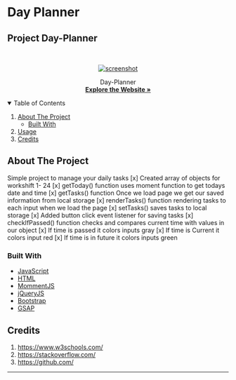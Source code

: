 # Day Planner

## Project Day-Planner

<!-- PROJECT LOGO -->
<br />
<p align="center">
  <a href="https://ayadalshaikhli.github.io/dayplanner/">
    <img src="./Assets/daypanner.gif" alt="screenshot" >
  </a>

  <p align="center">
    Day-Planner
    <br />
    <a href="https://ayadalshaikhli.github.io/dayplanner/"><strong>Explore the Website »</strong></a>
    <br />
  </p>
</p>

<!-- TABLE OF CONTENTS -->
<details open="open">
  <summary>Table of Contents</summary>
  <ol>
    <li>
      <a href="#about-the-project">About The Project</a>
      <ul>
        <li><a href="#built-with">Built With</a></li>
      </ul>
    </li>
    <li><a href="#usage">Usage</a></li>
    <li><a href="#usage">Credits</a></li>
  </ol>
</details>

<!-- ABOUT THE PROJECT -->

## About The Project

Simple project to manage your daily tasks
[x] Created array of objects for workshift 1- 24
[x] getToday() function uses moment function to get todays date and time
[x] getTasks() function Once we load page we get our saved information from local storage
[x] renderTasks() function rendering tasks to each input when we load the page
[x] setTasks() saves tasks to local storage
[x] Added button click event listener for saving tasks
[x] checkIfPassed() function checks and compares current time with values in our object
[x] If time is passed it colors inputs gray
[x] If time is Current it colors input red
[x] If time is in future it colors inputs green

### Built With

- [JavaScript](https://www.javascript.com/)
- [HTML](https://html.com/)
- [MommentJS](https://momentjs.com/)
- [jQueryJS](https://jquery.com/)
- [Bootstrap](https://getbootstrap.com/)
- [GSAP](https://greensock.com/gsap)

## Credits

1. https://www.w3schools.com/
2. https://stackoverflow.com/
3. https://github.com/

---

